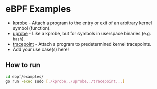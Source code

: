 # eBPF Examples

- [kprobe](kprobe/) - Attach a program to the entry or exit of an arbitrary kernel symbol (function).
- [uprobe](uprobe/) - Like a kprobe, but for symbols in userspace binaries (e.g. `bash`).
- [tracepoint](tracepoint/) - Attach a program to predetermined kernel tracepoints.
- Add your use case(s) here!

## How to run

```bash
cd ebpf/examples/
go run -exec sudo [./kprobe,./uprobe,./tracepoint...]

```